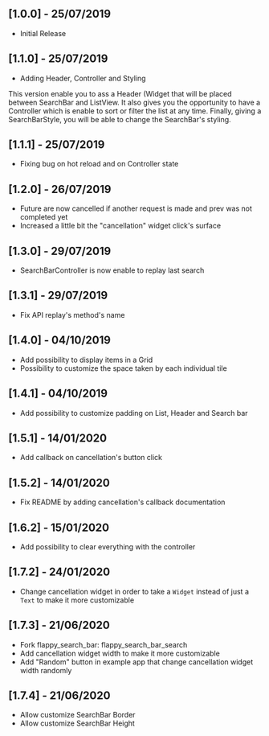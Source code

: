 ## [1.0.0] - 25/07/2019

* Initial Release

## [1.1.0] - 25/07/2019

* Adding Header, Controller and Styling

This version enable you to ass a Header (Widget that will be placed between SearchBar and ListView.
It also gives you the opportunity to have a Controller which is enable to sort or filter the list at any time.
Finally, giving a SearchBarStyle, you will be able to change the SearchBar's styling.

## [1.1.1] - 25/07/2019

* Fixing bug on hot reload and on Controller state


## [1.2.0] - 26/07/2019

* Future are now cancelled if another request is made and prev was not completed yet
* Increased a little bit the "cancellation" widget click's surface

## [1.3.0] - 29/07/2019

* SearchBarController is now enable to replay last search

## [1.3.1] - 29/07/2019

* Fix API replay's method's name

## [1.4.0] - 04/10/2019

* Add possibility to display items in a Grid
* Possibility to customize the space taken by each individual tile 

## [1.4.1] - 04/10/2019

* Add possibility to customize padding on List, Header and Search bar

## [1.5.1] - 14/01/2020

* Add callback on cancellation's button click

## [1.5.2] - 14/01/2020

* Fix README by adding cancellation's callback documentation

## [1.6.2] - 15/01/2020

* Add possibility to clear everything with the controller

## [1.7.2] - 24/01/2020

* Change cancellation widget in order to take a `Widget` instead of just a `Text` to make it more customizable

## [1.7.3] - 21/06/2020

* Fork flappy_search_bar: flappy_search_bar_search
* Add cancellation widget width to make it more customizable
* Add "Random" button in example app that change cancellation widget width randomly

## [1.7.4] - 21/06/2020

* Allow customize SearchBar Border
* Allow customize SearchBar Height